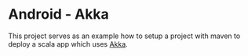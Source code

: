 # Android - Akka

This project serves as an example how to setup a project with maven to deploy a scala app 
which uses [Akka](http://akka.io/).
